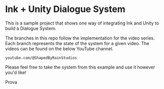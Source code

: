 # Ink + Unity Dialogue System

This is a sample project that shows one way of integrating Ink and Unity to build a Dialogue System.

The branches in this repo follow the implementation for the video series. Each branch represents the state of the system for a given video. The videos can be found on the below YouTube channel.

`youtube.com/@ShapedByRainStudios`

Please feel free to take the system from this example and use it however you'd like!

Prova